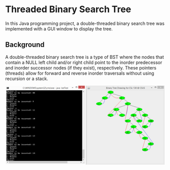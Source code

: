 # Threaded Binary Search Tree

In this Java programming project, a double-threaded binary search tree was implemented with a GUI window to display the tree.

## Background

A double-threaded binary search tree is a type of BST where the nodes that contain a NULL left child and/or right child point to the inorder predecessor and inorder successor nodes (if they exist), respectively. These pointers (threads) allow for forward and reverse inorder traversals without using recursion or a stack.

![TBST](https://github.com/mbcolson/Academic-Programming-Projects/blob/master/Threaded_Binary_Search_Tree/TBST_Screenshot.png)
